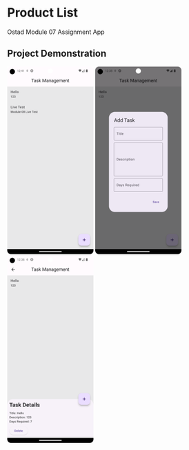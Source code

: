 # Product List

Ostad Module 07 Assignment App

## Project Demonstration
<img src = "screenshots/mainscreen.png" width ="200" /> <img src = "screenshots/task_add.png" width ="200" /> <img src = "screenshots/deletescreen.png" width ="200" />

